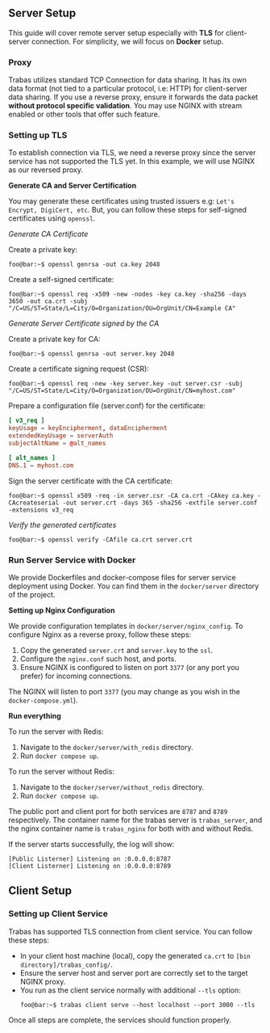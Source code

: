 ## Server Setup
This guide will cover remote server setup especially with **TLS** for client-server connection. For simplicity, we will focus on **Docker** setup.

### Proxy
Trabas utilizes standard TCP Connection for data sharing. It has its own data format (not tied to a particular protocol, i.e: HTTP) for client-server data sharing. If you use a reverse proxy, ensure it forwards the data packet **without protocol specific validation**. You may use NGINX with stream enabled or other tools that offer such feature.

### Setting up TLS

To establish connection via TLS, we need a reverse proxy since the server service has not supported the TLS yet. In this example, we will use NGINX as our reversed proxy.

**Generate CA and Server Certification**

You may generate these certificates using trusted issuers e.g: `Let's Encrypt, DigiCert, etc`. But, you can follow these steps for self-signed certificates using `openssl`.

_Generate CA Certificate_

Create a private key:
```console
foo@bar:~$ openssl genrsa -out ca.key 2048
```
Create a self-signed certificate:
```console
foo@bar:~$ openssl req -x509 -new -nodes -key ca.key -sha256 -days 3650 -out ca.crt -subj "/C=US/ST=State/L=City/O=Organization/OU=OrgUnit/CN=Example CA"

```

_Generate Server Certificate signed by the CA_

Create a private key for CA:
```console
foo@bar:~$ openssl genrsa -out server.key 2048
```
Create a certificate signing request (CSR):
```console
foo@bar:~$ openssl req -new -key server.key -out server.csr -subj "/C=US/ST=State/L=City/O=Organization/OU=OrgUnit/CN=myhost.com"
```
Prepare a configuration file (server.conf) for the certificate:
```conf
[ v3_req ]
keyUsage = keyEncipherment, dataEncipherment
extendedKeyUsage = serverAuth
subjectAltName = @alt_names

[ alt_names ]
DNS.1 = myhost.com
```
Sign the server certificate with the CA certificate:
```console
foo@bar:~$ openssl x509 -req -in server.csr -CA ca.crt -CAkey ca.key -CAcreateserial -out server.crt -days 365 -sha256 -extfile server.conf -extensions v3_req
```

_Verify the generated certificates_
```console
foo@bar:~$ openssl verify -CAfile ca.crt server.crt
```

### Run Server Service with Docker

We provide Dockerfiles and docker-compose files for server service deployment using Docker. You can find them in the `docker/server` directory of the project.

**Setting up Nginx Configuration**

We provide configuration templates in `docker/server/nginx_config`.
To configure Nginx as a reverse proxy, follow these steps:

1.  Copy the generated `server.crt` and `server.key` to the `ssl`.
2.  Configure the `nginx.conf` such host, and ports.
3.  Ensure NGINX is configured to listen on port `3377` (or any port you prefer) for incoming connections.

The NGINX will listen to port `3377` (you may change as you wish in the `docker-compose.yml`).

**Run everything**

To run the server with Redis:

1.  Navigate to the `docker/server/with_redis` directory.
2.  Run `docker compose up`.

To run the server without Redis:

1.  Navigate to the `docker/server/without_redis` directory.
2.  Run `docker compose up`.

The public port and client port for both services are `8787` and `8789` respectively. The container name for the trabas server is `trabas_server`, and the nginx container name is `trabas_nginx` for both with and without Redis.

If the server starts successfully, the log will show:

```console
[Public Listerner] Listening on :0.0.0.0:8787
[Client Listerner] Listening on :0.0.0.0:8789
```

## Client Setup
### Setting up Client Service

Trabas has supported TLS connection from client service. You can follow these steps:
- In your client host machine (local), copy the generated `ca.crt` to `[bin directory]/trabas_config/`.
- Ensure the server host and server port are correctly set to the target NGINX proxy.
- You run as the client service normally with additional `--tls` option:
    ```console
    foo@bar:~$ trabas client serve --host localhost --port 3000 --tls
    ```

Once all steps are complete, the services should function properly.

